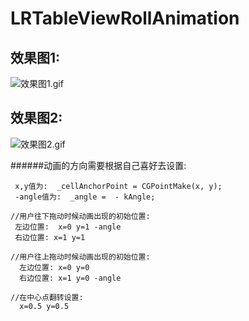 # LRTableViewRollAnimation

## 效果图1:
![效果图1.gif](http://upload-images.jianshu.io/upload_images/2353624-85b6690d697ff21e.gif?imageMogr2/auto-orient/strip)
## 效果图2:
![效果图2.gif](http://upload-images.jianshu.io/upload_images/2353624-14370cf2489ace69.gif?imageMogr2/auto-orient/strip)

######动画的方向需要根据自己喜好去设置:
```
 x,y值为:  _cellAnchorPoint = CGPointMake(x, y);
 -angle值为:  _angle =  - kAngle;

//用户往下拖动时候动画出现的初始位置:
 左边位置:  x=0 y=1 -angle 
 右边位置: x=1 y=1 

//用户往上拖动时候动画出现的初始位置:
  左边位置: x=0 y=0 
  右边位置: x=1 y=0 -angle 

//在中心点翻转设置:
  x=0.5 y=0.5 

```